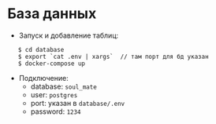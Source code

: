 # База данных

- Запуск и добавление таблиц:
```
   $ cd database
   $ export `cat .env | xargs`  // там порт для бд указан
   $ docker-compose up
```

- Подключение:
  - database: `soul_mate`
  - user: `postgres`
  - port: указан в `database/.env`
  - password: `1234`
  

